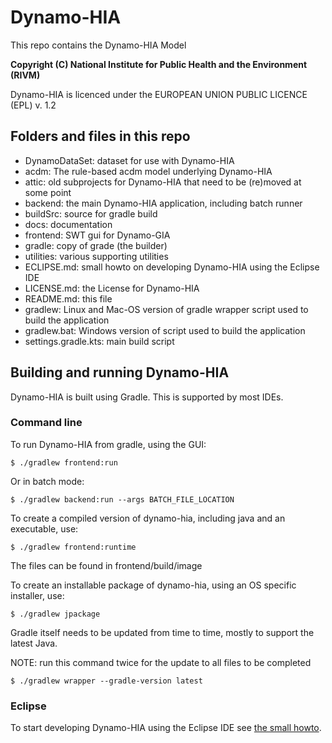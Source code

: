 # Dynamo-HIA

This repo contains the Dynamo-HIA Model

**Copyright (C) National Institute for Public Health and the Environment (RIVM)**

Dynamo-HIA is licenced under the EUROPEAN UNION PUBLIC LICENCE (EPL) v. 1.2

## Folders and files in this repo


- DynamoDataSet:	dataset for use with Dynamo-HIA
- acdm: The rule-based acdm model underlying Dynamo-HIA
- attic: old subprojects for Dynamo-HIA that need to be (re)moved at some point
- backend: the main Dynamo-HIA application, including batch runner
- buildSrc: source for gradle build
- docs: documentation
- frontend: SWT gui for Dynamo-GIA
- gradle: copy of grade (the builder)
- utilities: various supporting utilities
- ECLIPSE.md: small howto on developing Dynamo-HIA using the Eclipse IDE
- LICENSE.md: the License for Dynamo-HIA
- README.md: this file
- gradlew: Linux and Mac-OS version of gradle wrapper script used to build the application
- gradlew.bat: Windows version of script used to build the application
- settings.gradle.kts: main build script

## Building and running Dynamo-HIA

Dynamo-HIA is built using Gradle. This is supported by most IDEs.

### Command line

To run Dynamo-HIA from gradle, using the GUI:

`$ ./gradlew frontend:run`

Or in batch mode:

`$ ./gradlew backend:run --args BATCH_FILE_LOCATION`

To create a compiled version of dynamo-hia, including java and an executable, use:

`$ ./gradlew frontend:runtime`

The files can be found in frontend/build/image

To create an installable package of dynamo-hia, using an OS specific installer, use:

`$ ./gradlew jpackage`

Gradle itself needs to be updated from time to time, mostly to support the latest Java.

NOTE: run this command twice for the update to all files to be completed

`$ ./gradlew wrapper --gradle-version latest`

### Eclipse

To start developing Dynamo-HIA using the Eclipse IDE see [the small howto](ECLIPSE.md).
